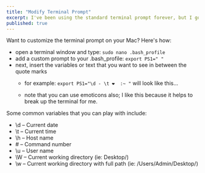```yaml
---
title: "Modify Terminal Prompt"
excerpt: I've been using the standard terminal prompt forever, but I got sick of it...
published: true
---
```


Want to customize the terminal prompt on your Mac? Here's how: 

- open a terminal window and type: `sudo nano .bash_profile` 
- add a custom prompt to your .bash_profile: `export PS1=" "`
- next, insert the variables or text that you want to see in between the quote marks
  - for example: `export PS1="\d - \t ❤️  :~ "` will look like this...
  
  
  
  - note that you can use emoticons also; I like this because it helps to break up the terminal for me.

Some common variables that you can play with include: 

- \d – Current date
- \t – Current time
- \h – Host name
- \# – Command number
- \u – User name
- \W – Current working directory (ie: Desktop/)
- \w – Current working directory with full path (ie: /Users/Admin/Desktop/)

